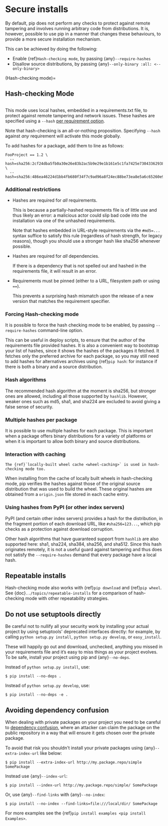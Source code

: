 # Secure installs

By default, pip does not perform any checks to protect against remote tampering and involves running arbitrary code from distributions. It is, however, possible to use pip in a manner that changes these behaviours, to provide a more secure installation mechanism.

This can be achieved by doing the following:

- Enable {ref}`Hash-checking mode`, by passing {any}`--require-hashes`
- Disallow source distributions, by passing {any}`--only-binary :all: <--only-binary>`

(Hash-checking mode)=

## Hash-checking Mode

```{versionadded} 8.0

```

This mode uses local hashes, embedded in a requirements.txt file, to protect against remote tampering and network issues. These hashes are specified using a `--hash` [per requirement option](per-requirement-options).

Note that hash-checking is an all-or-nothing proposition. Specifying `--hash` against _any_ requirement will activate this mode globally.

To add hashes for a package, add them to line as follows:

```
FooProject == 1.2 \
  --hash=sha256:2cf24dba5fb0a30e26e83b2ac5b9e29e1b161e5c1fa7425e73043362938b9824 \
  --hash=sha256:486ea46224d1bb4fb680f34f7c9ad96a8f24ec88be73ea8e5a6c65260e9cb8a7
```

### Additional restrictions

- Hashes are required for _all_ requirements.

  This is because a partially-hashed requirements file is of little use and thus likely an error: a malicious actor could slip bad code into the installation via one of the unhashed requirements.

  Note that hashes embedded in URL-style requirements via the `#md5=...` syntax suffice to satisfy this rule (regardless of hash strength, for legacy reasons), though you should use a stronger hash like sha256 whenever possible.

- Hashes are required for _all_ dependencies.

  If there is a dependency that is not spelled out and hashed in the requirements file, it will result in an error.

- Requirements must be pinned (either to a URL, filesystem path or using `==`).

  This prevents a surprising hash mismatch upon the release of a new version that matches the requirement specifier.

### Forcing Hash-checking mode

It is possible to force the hash checking mode to be enabled, by passing `--require-hashes` command-line option.

This can be useful in deploy scripts, to ensure that the author of the requirements file provided hashes. It is also a convenient way to bootstrap your list of hashes, since it shows the hashes of the packages it fetched. It fetches only the preferred archive for each package, so you may still need to add hashes for alternatives archives using {ref}`pip hash`: for instance if there is both a binary and a source distribution.

### Hash algorithms

The recommended hash algorithm at the moment is sha256, but stronger ones are allowed, including all those supported by `hashlib`. However, weaker ones such as md5, sha1, and sha224 are excluded to avoid giving a false sense of security.

### Multiple hashes per package

It is possible to use multiple hashes for each package. This is important when a package offers binary distributions for a variety of platforms or when it is important to allow both binary and source distributions.

### Interaction with caching

```{versionchanged} 23.1
The {ref}`locally-built wheel cache <wheel-caching>` is used in hash-checking mode too.
```

When installing from the cache of locally built wheels in hash-checking mode, pip verifies
the hashes against those of the original source distribution that was used to build the wheel.
These original hashes are obtained from a `origin.json` file stored in each cache entry.

### Using hashes from PyPI (or other index servers)

PyPI (and certain other index servers) provides a hash for the distribution, in the fragment portion of each download URL, like `#sha256=123...`, which pip checks as a protection against download corruption.

Other hash algorithms that have guaranteed support from `hashlib` are also supported here: sha1, sha224, sha384, sha256, and sha512. Since this hash originates remotely, it is not a useful guard against tampering and thus does not satisfy the `--require-hashes` demand that every package have a local hash.

## Repeatable installs

Hash-checking mode also works with {ref}`pip download` and {ref}`pip wheel`. See {doc}`../topics/repeatable-installs` for a comparison of hash-checking mode with other repeatability strategies.

## Do not use setuptools directly

Be careful not to nullify all your security work by installing your actual project by using setuptools' deprecated interfaces directly: for example, by calling `python setup.py install`, `python setup.py develop`, or `easy_install`.

These will happily go out and download, unchecked, anything you missed in your requirements file and it’s easy to miss things as your project evolves. To be safe, install your project using pip and {any}`--no-deps`.

Instead of `python setup.py install`, use:

```{pip-cli}
$ pip install --no-deps .
```

Instead of `python setup.py develop`, use:

```{pip-cli}
$ pip install --no-deps -e .
```

## Avoiding dependency confusion

When dealing with private packages on your project you need to be careful to [dependency confusion](https://azure.microsoft.com/mediahandler/files/resourcefiles/3-ways-to-mitigate-risk-using-private-package-feeds/3%20Ways%20to%20Mitigate%20Risk%20When%20Using%20Private%20Package%20Feeds%20-%20v1.0.pdf), where an attacker can claim the package on the public repository in a way that will ensure it gets chosen over the private package.

To avoid that risk you shouldn't install your private packages using {any}`--extra-index-url` like below:

```{pip-cli}
$ pip install --extra-index-url http://my.package.repo/simple SomePackage
```

Instead use {any}`--index-url`:

```{pip-cli}
$ pip install --index-url http://my.package.repo/simple/ SomePackage
```

Or, use {any}`--find-links` with {any}`--no-index`:

```{pip-cli}
$ pip install --no-index --find-links=file:///local/dir/ SomePackage
```

For more examples see the {ref}`pip install examples <pip install Examples>`.
